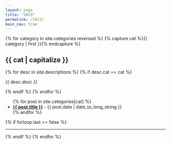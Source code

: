 ```yaml
---
layout: page
title: "2023"
permalink: /2023/
main_nav: true
---
```


<!-- {% assign sorted = site.categories | reverse %} -->
<!-- {: reversed="reversed"} -->

<!-- {% int count = site.categories.size - 1 %}
{% site.categories_reverse[site.categories.size] %}
{% for category in site.categories %}
  {% site.categories_reverse[count] = category %}
  {% count -= 1 %}
{% endfor %} -->


{% for category in site.categories reversed %}
  {% capture cat %}{{ category | first }}{% endcapture %}
  <h2 id="{{cat}}">{{ cat | capitalize }}</h2>
  {% for desc in site.descriptions %}
    {% if desc.cat == cat %}
      <p class="desc"><em>{{ desc.desc }}</em></p>
    {% endif %}
  {% endfor %}
  <ul class="posts-list">
  {% for post in site.categories[cat] %}
    <li>
      <strong>
        <a href="{{ post.url | prepend: site.baseurl }}">{{ post.title }}</a>
      </strong>
      <span class="post-date">- {{ post.date | date_to_long_string }}</span>
    </li>
  {% endfor %}
  </ul>
  {% if forloop.last == false %}<hr>{% endif %}
{% endfor %}
<br>

